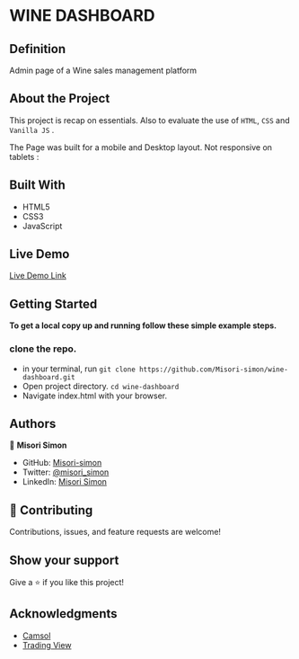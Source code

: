 # WINE DASHBOARD 

## Definition

Admin page of a Wine sales management platform

## About the Project

This project is recap on essentials. Also to evaluate the use of ```HTML```, ```CSS``` and ```Vanilla JS``` .

The Page was built for a mobile and Desktop layout. Not responsive on tablets :

## Built With

- HTML5
- CSS3
- JavaScript

## Live Demo

[Live Demo Link](https://misori-simon.github.io/wine-dashboard/)


## Getting Started


**To get a local copy up and running follow these simple example steps.**

### clone the repo.
- in your terminal,  run
``` git clone https://github.com/Misori-simon/wine-dashboard.git ```
- Open project directory. ``` cd wine-dashboard ```
- Navigate index.html with your browser.

## Authors

👤 **Misori Simon**

- GitHub: [Misori-simon](https://github.com/Misori-simon/)
- Twitter: [@misori_simon](https://twitter.com/misori_simon)
- LinkedIn: [Misori Simon](https://cm.linkedin.com/in/misori-simon-05906219b)

## 🤝 Contributing

Contributions, issues, and feature requests are welcome!

## Show your support

Give a ⭐ if you like this project!

## Acknowledgments

-  [Camsol](https://camsol.io/)
-  [Trading View](https://www.tradingview.com/)
